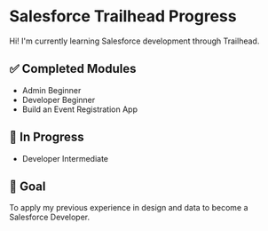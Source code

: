 # Salesforce Trailhead Progress

Hi! I'm currently learning Salesforce development through Trailhead.

## ✅ Completed Modules

- Admin Beginner
- Developer Beginner
- Build an Event Registration App

## 🚀 In Progress

- Developer Intermediate

## 📌 Goal

To apply my previous experience in design and data to become a Salesforce Developer.

